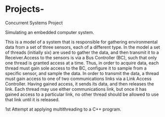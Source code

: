 # Projects-
Concurrent Systems Project 

Simulating an embedded computer system.

This is a model of a system that is responsible for gathering environmental data from a set of three sensors, 
each of a different type. In the model a set of threads (initially six) are used to gather the data, and then
transmit it to a Receiver.Access to the sensors is via a Bus Controller (BC), such that only one thread is granted access at
a time. Thus, in order to acquire data, each thread must gain sole access to the BC, configure it
to sample from a specific sensor, and sample the data. In order to transmit the data, a thread
must gain access to one of two communications links via a Link Access Controller. Having gained
access, it sends its data, and then releases the link. Each thread may use either communications
link, but once it has gained access to a particular link, no other thread should be allowed to use
that link until it is released.

1st Attempt at applying multithreading to a C++ program.
